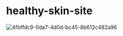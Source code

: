 # healthy-skin-site
![4fbffdc9-0da7-4d0d-bc45-8b612c482a96](https://user-images.githubusercontent.com/66698329/207155783-4dd4c9b3-b225-46b6-ba60-291a16e79ec5.png)
